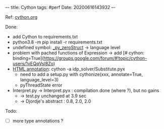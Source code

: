 –-
title: Cython
tags: #perf
Date: 20200616143932
–-

Ref: [cython.org](https://cython.org/)

Done:
* add Cython to requirements.txt
* python3.8 -m pip install -r requirements.txt
* undefined symbol: [_py_zeroStruct](https://stackoverflow.com/questions/44737063/cython-bbox-so-undefined-symbol-py-zerostruct) → language level
* problem with pached functions of Expression → add \[# cython: binding=True](https://groups.google.com/forum/#!topic/cython-users/1vEQqVsI8Zo)
* [HTML annotation](https://cython.readthedocs.io/en/latest/src/tutorial/cython_tutorial.html?highlight=html#primes): cython -a idp_solver/Substitute.pyx
    * need to add a setup.py with cythonize(xxx, annotate=True, language_level=3)
    * pyThreadState error
* Interpret.py → Interpret.pyx : compilation done (where ?), but no gains
    * → test.py unchanged at 3.9 sec
    * → Djordje's abstract : 0.8, 2.0, 2.0

Todo:
- [ ] more type annotations ?
